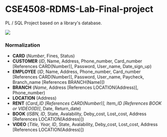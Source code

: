 # CSE4508-RDMS-Lab-Final-project
PL / SQL Project based on a library's database.

<img src="https://i.imgur.com/c0NVbry.png">

<h3>Normalization</h3>
<ul>
	<li><b>CARD</b> (<i>Number</i>, Fines, Status)</li>
	<li><b>CUSTOMER</b> (<i>ID</i>, Name, Address, Phone_number, Card_number [References CARD(Number)], Password, User_name, Date_sign_up)</li>
	<li><b>EMPLOYEE</b> (<i>ID</i>, Name, Address, Phone_number, Card_number [References CARD(Number)], Password, User_name, Paycheck, Branch_name [References BRANCH(Name)])</li>
	<li><b>BRANCH</b> (<i>Name</i>, Address [References LOCATION(Address)], Phone_number)</li>
	<li><b>LOCATION</b> (Address)</li>
	<li><b>RENT</b> (<i>Card_ID [References CARD(Number)], Item_ID [References BOOK or VIDEO(ID)]</i>, Date, Return_date)</li>
	<li><b>BOOK</b> (<i>ISBN, ID</i>, State, Avalability, Deby_cost, Lost_cost, Address [References LOCATION(Address)])</li>
	<li><b>VIDEO</b> (<i>Title, Year, ID</i>, State, Avalability, Deby_cost, Lost_cost, Address [References LOCATION(Address)])</li>
</ul>